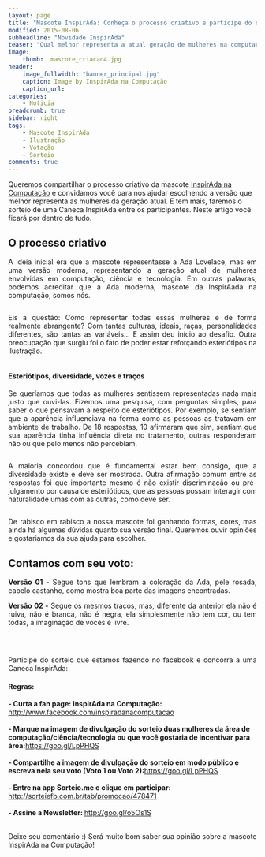 ```yaml
---
layout: page
title: "Mascote InspirAda: Conheça o processo criativo e participe do sorteio!"
modified: 2015-08-06
subheadline: "Novidade InspirAda"
teaser: "Qual melhor representa a atual geração de mulheres na computação, ciência e tecnologia?"
image:
    thumb:  mascote_criacao4.jpg
header:
    image_fullwidth: "banner_principal.jpg"
    caption: Image by InspirAda na Computação
    caption_url: 
categories:
    - Noticia
breadcrumb: true
sidebar: right
tags:
    - Mascote InspirAda
    - Ilustração
    - Votação
    - Sorteio
comments: true
---
```


Queremos compartilhar o processo criativo da mascote <a href="http://inspiradanacomputacao.com" target="_blank">InspirAda na Computação</a> e convidamos você para nos ajudar escolhendo a versão que melhor representa as mulheres da geração atual. E tem mais, faremos o sorteio de uma Caneca InspirAda entre os participantes. Neste artigo você ficará por dentro de tudo. 

<h2>O processo criativo</h2>

<p align="justify">A ideia inicial era que a mascote representasse a Ada Lovelace, mas em uma versão moderna, representando a geração atual de mulheres envolvidas em computação, ciência e tecnologia.  Em outras palavras, podemos acreditar que a Ada moderna, mascote da InspirAada na computação, somos nós.</p>

<img src="http://inspiradanacomputacao.github.io/images/mascote_criacao1.jpg" alt="">

<p align="justify">Eis a questão: Como representar todas essas mulheres e de forma realmente abrangente? Com tantas culturas, ideais, raças, personalidades diferentes, são tantas as variáveis... E assim deu início ao desafio. Outra preocupação que surgiu foi o fato de poder estar reforçando esteriótipos na ilustração.</p>

<img src="http://inspiradanacomputacao.github.io/images/mascote_criacao3.jpg" alt="">

<h4>Esteriótipos, diversidade, vozes e traços</h4>

<p align="justify">Se queríamos que todas as mulheres sentissem representadas nada mais justo que ouvi-las. Fizemos uma pesquisa, com perguntas simples, para saber o que pensavam à respeito de esteriótipos. Por exemplo, se sentiam que a aparência influenciava na forma como as pessoas as tratavam em ambiente de trabalho. De 18 respostas, 10 afirmaram que sim, sentiam que sua aparência tinha influência direta no tratamento, outras responderam não ou que pelo menos não percebiam.</p>

<img src="http://inspiradanacomputacao.github.io/images/mascote_criacao2.jpg" alt="">

<p align="justify">A maioria concordou que é fundamental estar bem consigo, que a diversidade existe e deve ser mostrada. Outra afirmação comum entre as respostas foi que importante mesmo é não existir discriminação ou pré-julgamento por causa de esteriótipos, que as pessoas possam interagir com naturalidade umas com as outras, como deve ser.</p>

<img src="http://inspiradanacomputacao.github.io/images/mascote_criacao4.jpg" alt="">

<p align="justify">De rabisco em rabisco a nossa mascote foi ganhando formas, cores, mas ainda há algumas dúvidas quanto sua versão final. Queremos ouvir opiniões e gostariamos da sua ajuda para escolher. 


<h2>Contamos com seu voto: </h2>

<p align="justify"><strong>Versão 01 -</strong> Segue tons que lembram a coloração da Ada, pele rosada, cabelo castanho, como mostra boa parte das imagens encontradas.</p>


<p align="justify"><strong>Versão 02 -</strong> Segue os mesmos traços, mas, diferente da anterior ela não é ruiva, não é branca, não é negra, ela simplesmente não tem cor, ou tem todas, a imaginação de vocês é livre. </p>

<img src="http://inspiradanacomputacao.github.io/images/sorteio_caneca_votacao.jpg" alt=""> <br />


<br /><p align="justify">Participe do sorteio que estamos fazendo no facebook e concorra a uma Caneca InspirAda:</p>

<h4>Regras:</h4>
<p>
	<strong>- Curta a fan page: InspirAda na Computação: </strong><a href="http://www.facebook.com/inspiradanacomputacao" target="_blank">http://www.facebook.com/inspiradanacomputacao</a><br /><br />
	<strong>- Marque na imagem de divulgação do sorteio duas mulheres da área de computação/ciência/tecnologia ou que você gostaria de incentivar para área:</strong><a href="https://goo.gl/LpPHQS" target="_blank">https://goo.gl/LpPHQS</a><br /><br />
	<strong>- Compartilhe a imagem de divulgação do sorteio em modo público e escreva nela seu voto (Voto 1 ou Voto 2):</strong><a href="https://goo.gl/LpPHQS" target="_blank">https://goo.gl/LpPHQS</a><br /><br />
	<strong>- Entre na app Sorteio.me e clique em participar:</strong> <a href="http://sorteiefb.com.br/tab/promocao/478471" target="_blank">http://sorteiefb.com.br/tab/promocao/478471</a><br /><br />
	<strong>- Assine a Newsletter: </strong><a href="http://goo.gl/o5Os1S" target="_blank">http://goo.gl/o5Os1S</a><br /><br />
</p>

<p align="justify">Deixe seu comentário :) Será muito bom saber sua opinião sobre a mascote InspirAda na Computação! <br />